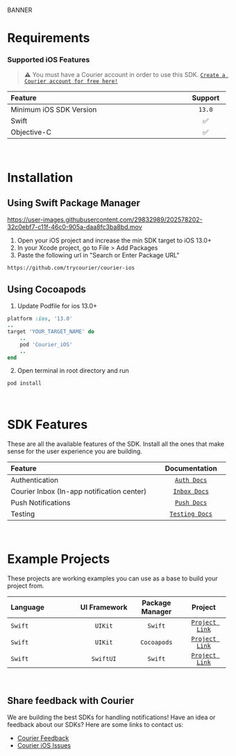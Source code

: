 BANNER

# Requirements

### **Supported iOS Features**

> ⚠️ You must have a Courier account in order to use this SDK. [`Create a Courier account for free here!`](https://app.courier.com/signup)

<table>
    <thead>
        <tr>
            <th width="900px" align="left">Feature</th>
            <th width="100px" align="center">Support</th>
        </tr>
    </thead>
    <tbody>
        <tr width="600px">
            <td align="left">Minimum iOS SDK Version</td>
            <td align="center">
                <code>13.0</code>
            </td>
        </tr>
        <tr width="600px">
            <td align="left">Swift</td>
            <td align="center">✅</td>
        </tr>
        <tr width="600px">
            <td align="left">Objective-C</td>
            <td align="center">✅</td>
        </tr>
    </tbody>
</table>

&emsp;

# Installation

## Using Swift Package Manager

https://user-images.githubusercontent.com/29832989/202578202-32c0ebf7-c11f-46c0-905a-daa8fc3ba8bd.mov

1. Open your iOS project and increase the min SDK target to iOS 13.0+
2. In your Xcode project, go to File > Add Packages
3. Paste the following url in "Search or Enter Package URL"

```
https://github.com/trycourier/courier-ios
```

## Using Cocoapods
1. Update Podfile for ios 13.0+
```ruby
platform :ios, '13.0'
..
target 'YOUR_TARGET_NAME' do
    ..
    pod 'Courier_iOS'
    ..
end
```
2. Open terminal in root directory and run
```sh
pod install
```
&emsp;

# SDK Features

These are all the available features of the SDK. Install all the ones that make sense for the user experience you are building.

<table>
    <thead>
        <tr>
            <th width="800px" align="left">Feature</th>
            <th width="200px" align="center">Documentation</th>
        </tr>
    </thead>
    <tbody>
        <tr width="600px">
            <td align="left">Authentication</td>
            <td align="center">
                <a href="https://github.com/trycourier/courier-ios/blob/feature/inbox-docs/Docs/Authentication.md">
                    <code>Auth Docs</code>
                </a>
            </td>
        </tr>
        <tr width="600px">
            <td align="left">Courier Inbox (In-app notification center)</td>
            <td align="center">
                <a href="https://github.com/trycourier/courier-ios/blob/feature/inbox-docs/Docs/Inbox.md">
                    <code>Inbox Docs</code>
                </a>
            </td>
        </tr>
        <tr width="600px">
            <td align="left">Push Notifications</td>
            <td align="center">
                <a href="https://github.com/trycourier/courier-ios/blob/feature/inbox-docs/Docs/PushNotifications.md">
                    <code>Push Docs</code>
                </a>
            </td>
        </tr>
        <tr width="600px">
            <td align="left">Testing</td>
            <td align="center">
                <a href="https://github.com/trycourier/courier-ios/blob/feature/inbox-docs/Docs/Testing.md">
                    <code>Testing Docs</code>
                </a>
            </td>
        </tr>
    </tbody>
</table>

&emsp;

# Example Projects

These projects are working examples you can use as a base to build your project from.

<table>
    <thead>
        <tr>
            <th width="400px" align="left">Language</th>
            <th width="200px" align="center">UI Framework</th>
            <th width="200px" align="center">Package Manager</th>
            <th width="200px" align="center">Project</th>
        </tr>
    </thead>
    <tbody>
        <tr width="600px">
            <td align="left"><code>Swift</code></td>
            <td align="center"><code>UIKit</code></td>
            <td align="center"><code>Swift</code></td>
            <td align="center">
                <a href="https://github.com/trycourier/courier-ios/tree/feature/inbox-docs/Example">
                    <code>Project Link</code>
                </a>
            </td>
        </tr>
        <tr width="600px">
            <td align="left"><code>Swift</code></td>
            <td align="center"><code>UIKit</code></td>
            <td align="center"><code>Cocoapods</code></td>
            <td align="center">
                <a href="https://github.com/trycourier/courier-ios/tree/feature/inbox-docs/Pod-Example">
                    <code>Project Link</code>
                </a>
            </td>
        </tr>
        <tr width="600px">
            <td align="left"><code>Swift</code></td>
            <td align="center"><code>SwiftUI</code></td>
            <td align="center"><code>Swift</code></td>
            <td align="center">
                <a href="https://github.com/trycourier/courier-ios/tree/feature/inbox-docs/SwiftUI-Example">
                    <code>Project Link</code>
                </a>
            </td>
        </tr>
    </tbody>
</table>

&emsp;

## **Share feedback with Courier**

We are building the best SDKs for handling notifications! Have an idea or feedback about our SDKs? Here are some links to contact us:

- [Courier Feedback](https://feedback.courier.com/)
- [Courier iOS Issues](https://github.com/trycourier/courier-ios/issues)

